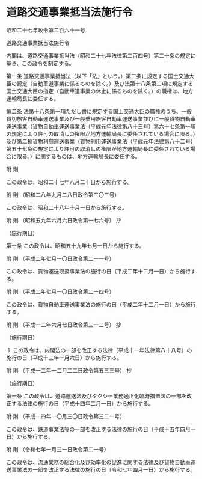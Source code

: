 # 道路交通事業抵当法施行令

昭和二十七年政令第二百六十一号

道路交通事業抵当法施行令

内閣は、道路交通事業抵当法（昭和二十七年法律第二百四号）第二十条の規定に基き、この政令を制定する。

第一条 道路交通事業抵当法（以下「法」という。）第二条に規定する国土交通大臣の認定（自動車道事業に係るものを除く。）及び法第十八条第二項に規定する国土交通大臣の指定（自動車道事業の休止に係るものを除く。）の職権は、地方運輸局長に委任する。

第二条 法第十八条第一項ただし書に規定する国土交通大臣の職権のうち、一般貸切旅客自動車運送事業及び一般乗用旅客自動車運送事業並びに一般貨物自動車運送事業（貨物自動車運送事業法（平成元年法律第八十三号）第六十七条第一項の規定により許可の取消しの権限が地方運輸局長に委任されている場合に限る。）及び第二種貨物利用運送事業（貨物利用運送事業法（平成元年法律第八十二号）第五十七条の規定により許可の取消しの権限が地方運輸局長に委任されている場合に限る。）に関するものは、地方運輸局長に委任する。

附 則

この政令は、昭和二十七年八月二十日から施行する。

附 則 （昭和二八年九月二八日政令第三〇三号）

この政令は、昭和二十八年十月一日から施行する。

附 則 （昭和五九年六月六日政令第一七六号） 抄

（施行期日）

第一条 この政令は、昭和五十九年七月一日から施行する。

附 則 （平成二年七月一〇日政令第二一一号）

この政令は、貨物運送取扱事業法の施行の日（平成二年十二月一日）から施行する。

附 則 （平成二年七月一〇日政令第二一四号）

この政令は、貨物自動車運送事業法の施行の日（平成二年十二月一日）から施行する。

附 則 （平成一二年六月七日政令第三一二号） 抄

（施行期日）

１ この政令は、内閣法の一部を改正する法律（平成十一年法律第八十八号）の施行の日（平成十三年一月六日）から施行する。

附 則 （平成一二年一二月二二日政令第五三三号） 抄

（施行期日）

第一条 この政令は、道路運送法及びタクシー業務適正化臨時措置法の一部を改正する法律の施行の日（平成十四年二月一日）から施行する。

附 則 （平成一四年一〇月三〇日政令第三二一号）

この政令は、鉄道事業法等の一部を改正する法律の施行の日（平成十五年四月一日）から施行する。

附 則 （令和七年一月三一日政令第二一号）

この政令は、流通業務の総合化及び効率化の促進に関する法律及び貨物自動車運送事業法の一部を改正する法律の施行の日（令和七年四月一日）から施行する。
